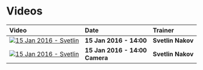 #   Videos

| Video | Date | Trainer |
|:------|:-----|:--------|
|[![15 Jan 2016 - Svetlin](http://img.youtube.com/vi/PNvzxw5AlTY/0.jpg)](https://www.youtube.com/watch?v=Ua3vXmvbv9M)| <b>15 Jan 2016 - 14:00</b> | <b>Svetlin Nakov</b> |
|[![15 Jan 2016 - Svetlin](http://img.youtube.com/vi/W0j7kX61S_M/0.jpg)](https://www.youtube.com/watch?v=W0j7kX61S_M)| <b>15 Jan 2016 - 14:00 <br />Camera</b> | <b>Svetlin Nakov</b> |